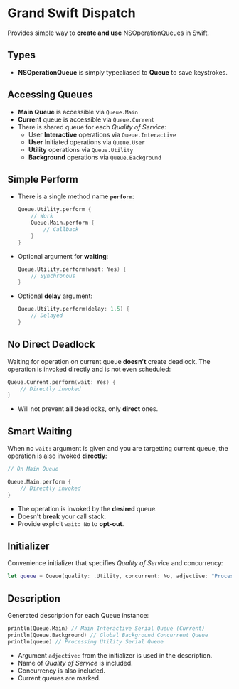 Grand Swift Dispatch
==================

Provides simple way to **create and use** NSOperationQueues in Swift.


## Types
  - **NSOperationQueue** is simply typealiased to **Queue** to save keystrokes.


## Accessing Queues
  - **Main Queue** is accessible via `Queue.Main`
  - **Current** queue is accessible via `Queue.Current`
  - There is shared queue for each *Quality of Service*:
    - User **Interactive** operations via `Queue.Interactive`
    - **User** Initiated operations via `Queue.User`
    - **Utility** operations via `Queue.Utility`
    - **Background** operations via `Queue.Background`


## Simple Perform
  - There is a single method name **`perform`**:
    
    ```swift
    Queue.Utility.perform {
        // Work
        Queue.Main.perform {
            // Callback
        }
    }
    ```

  - Optional argument for **waiting**:
    
    ```swift
    Queue.Utility.perform(wait: Yes) {
        // Synchronous
    }
    ```
    
  - Optional **delay** argument:
    
    ```swift
    Queue.Utility.perform(delay: 1.5) {
        // Delayed
    }
    ```


## No Direct Deadlock
Waiting for operation on current queue **doesn't** create deadlock. The operation is invoked directly and is not even scheduled:
    
```swift
Queue.Current.perform(wait: Yes) {
    // Directly invoked
}
```

  - Will not prevent **all** deadlocks, only **direct** ones.


## Smart Waiting
When no `wait:` argument is given and you are targetting current queue, the operation is also invoked **directly**:

```swift
// On Main Queue

Queue.Main.perform {
    // Directly invoked
}
```

  - The operation is invoked by the **desired** queue.
  - Doesn't **break** your call stack.
  - Provide explicit `wait: No` to **opt-out**.
    

## Initializer
Convenience initializer that specifies *Quality of Service* and concurrency:

```swift
let queue = Queue(quality: .Utility, concurrent: No, adjective: "Processing")
```


## Description
Generated description for each Queue instance:

```swift
println(Queue.Main) // Main Interactive Serial Queue (Current)
println(Queue.Background) // Global Background Concurrent Queue
println(queue) // Processing Utility Serial Queue
```

  - Argument `adjective:` from the initializer is used in the description.
  - Name of *Quality of Service* is included.
  - Concurrency is also included.
  - Current queues are marked.

